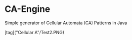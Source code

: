 CA-Engine
=========

Simple generator of Cellular Automata (CA) Patterns in Java


[tag]("Cellular A"/Test2.PNG)

